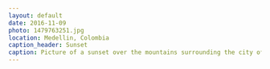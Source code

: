 ```yaml
---
layout: default
date: 2016-11-09
photo: 1479763251.jpg
location: Medellin, Colombia
caption_header: Sunset
caption: Picture of a sunset over the mountains surrounding the city of Medellin.
---
```

